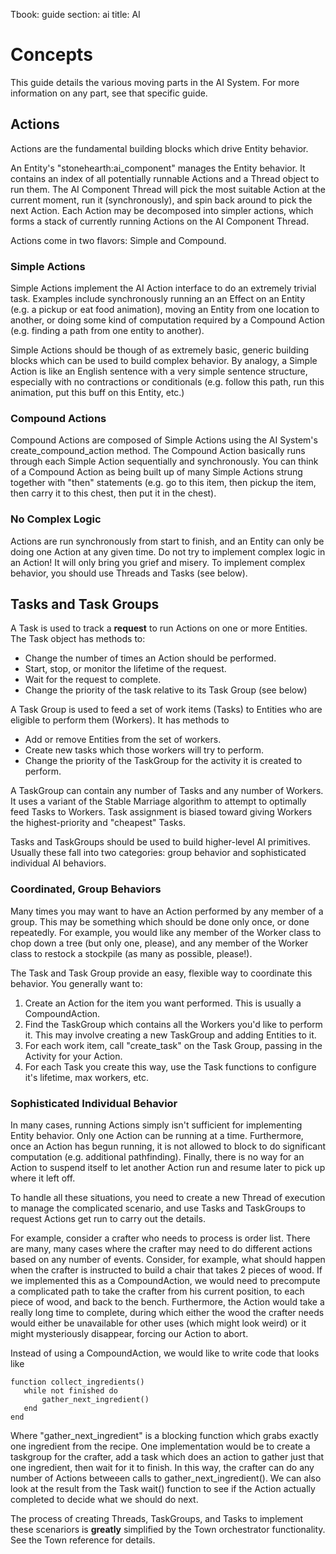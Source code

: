 Tbook: guide
section: ai
title: AI

# Concepts

This guide details the various moving parts in the AI System.  For more information on any part, see that specific guide.

## Actions
  
Actions are the fundamental building blocks which drive Entity behavior.  

An Entity's "stonehearth:ai_component" manages the Entity behavior.   It contains an index of all potentially runnable Actions and a Thread object to run them.  The AI Component Thread will pick the most suitable Action at the current moment, run it (synchronously), and spin back around to pick the next Action.  Each Action may be decomposed into simpler actions, which forms a stack of currently running Actions on the AI Component Thread.

Actions come in two flavors: Simple and Compound.

### Simple Actions

Simple Actions implement the AI Action interface to do an extremely trivial task.  Examples include synchronously running an an Effect on an Entity (e.g. a pickup or eat food animation), moving an Entity from one location to another, or doing some kind of computation required by a Compound Action (e.g. finding a path from one entity to another).

Simple Actions should be though of as extremely basic, generic building blocks which can be used to build complex behavior.  By analogy, a Simple Action is like an English sentence with a very simple sentence structure, especially with no contractions or conditionals (e.g. follow this path, run this animation, put this buff on this Entity, etc.) 

### Compound Actions

Compound Actions are composed of Simple Actions using the AI System's create_compound_action method.  The Compound Action basically runs through each Simple Action sequentially and synchronously.  You can think of a Compound Action as being built up of many Simple Actions strung together with "then" statements (e.g. go to this item, then pickup the item, then carry it to this chest, then put it in the chest).

### No Complex Logic

Actions are run synchronously from start to finish, and an Entity can only be doing one Action at any given time.  Do not try to implement complex logic in an Action!  It will only bring you grief and misery.   To implement complex behavior, you should use Threads and Tasks (see below).

## Tasks and Task Groups

A Task is used to track a **request** to run Actions on one or more Entities.  The Task object has methods to:

- Change the number of times an Action should be performed.
- Start, stop, or monitor the lifetime of the request.
- Wait for the request to complete.
- Change the priority of the task relative to its Task Group (see below)
 
A Task Group is used to feed a set of work items (Tasks) to Entities who are eligible to perform them (Workers).  It has methods to

- Add or remove Entities from the set of workers.
- Create new tasks which those workers will try to perform.
- Change the priority of the TaskGroup for the activity it is created to perform.

A TaskGroup can contain any number of Tasks and any number of Workers.  It uses a variant of the Stable Marriage algorithm to attempt to optimally feed Tasks to Workers.  Task assignment is biased toward giving Workers the highest-priority and "cheapest" Tasks.

Tasks and TaskGroups should be used to build higher-level AI primitives.  Usually these fall into two categories: group behavior and sophisticated individual AI behaviors.

### Coordinated, Group Behaviors

Many times you may want to have an Action performed by any member of a group.  This may be something which should be done only once, or done repeatedly.  For example, you would like any member of the Worker class to chop down a tree (but only one, please), and any member of the Worker class to restock a stockpile (as many as possible, please!).

The Task and Task Group provide an easy, flexible way to coordinate this behavior.  You generally want to:

1. Create an Action for the item you want performed.  This is usually a CompoundAction.
2. Find the TaskGroup which contains all the Workers you'd like to perform it.  This may involve creating a new TaskGroup and adding Entities to it.
3. For each work item, call "create_task" on the Task Group, passing in the Activity for your Action.
4. For each Task you create this way, use the Task functions to configure it's lifetime, max workers, etc.

### Sophisticated Individual Behavior

In many cases, running Actions simply isn't sufficient for implementing Entity behavior.  Only one Action can be running at a time.  Furthermore, once an Action has begun running, it is not allowed to block to do significant computation (e.g. additional pathfinding).  Finally, there is no way for an Action to suspend itself to let another Action run and resume later to pick up where it left off.

To handle all these situations, you need to create a new Thread of execution to manage the complicated scenario, and use Tasks and TaskGroups to request Actions get run to carry out the details.

For example, consider a crafter who needs to process is order list.  There are many, many cases where the crafter may need to do different actions based on any number of events.  Consider, for example, what should happen when the crafter is instructed to build a chair that takes 2 pieces of wood.  If we implemented this as a CompoundAction, we would need to precompute a complicated path to take the crafter from his current position, to each piece of wood, and back to the bench.  Furthermore, the Action would take a really long time to complete, during which either the wood the crafter needs would either be unavailable for other uses (which might look weird) or it might mysteriously disappear, forcing our Action to abort.

Instead of using a CompoundAction, we would like to write code that looks like


    function collect_ingredients()
       while not finished do
           gather_next_ingredient()
       end
    end

Where "gather\_next\_ingredient" is a blocking function which grabs exactly one ingredient from the recipe.  One implementation would be to create a taskgroup for the crafter, add a task which does an action to gather just that one ingredient, then wait for it to finish.  In this way, the crafter can do any number of Actions betweeen calls to gather\_next\_ingredient().  We can also look at the result from the Task wait() function to see if the Action actually completed to decide what we should do next.

The process of creating Threads, TaskGroups, and Tasks to implement these scenariors is **greatly** simplified by the Town orchestrator functionality.  See the Town reference for details.
  